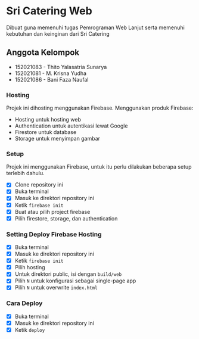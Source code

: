 # Sri Catering Web
Dibuat guna memenuhi tugas Pemrograman Web Lanjut serta memenuhi kebutuhan dan keinginan dari Sri Catering

## Anggota Kelompok
* 152021083 - Thito Yalasatria Sunarya
* 152021081 - M. Krisna Yudha
* 152021086 - Bani Faza Naufal

### Hosting
Projek ini dihosting menggunakan Firebase.
Menggunakan produk Firebase:
* Hosting untuk hosting web
* Authentication untuk autentikasi lewat Google
* Firestore untuk database
* Storage untuk menyimpan gambar

### Setup
Projek ini menggunakan Firebase, untuk itu perlu dilakukan beberapa setup terlebih dahulu.
- [x] Clone repository ini
- [x] Buka terminal
- [x] Masuk ke direktori repository ini
- [x] Ketik `firebase init`
- [x] Buat atau pilih project firebase
- [x] Pilih firestore, storage, dan authentication

### Setting Deploy Firebase Hosting
- [x] Buka terminal
- [x] Masuk ke direktori repository ini
- [x] Ketik `firebase init`
- [x] Pilih hosting
- [x] Untuk direktori public, isi dengan `build/web`
- [x] Pilih `N` untuk konfigurasi sebagai single-page app
- [x] Pilih `N` untuk overwrite `index.html`

### Cara Deploy
- [x] Buka terminal
- [x] Masuk ke direktori repository ini
- [x] Ketik `deploy`